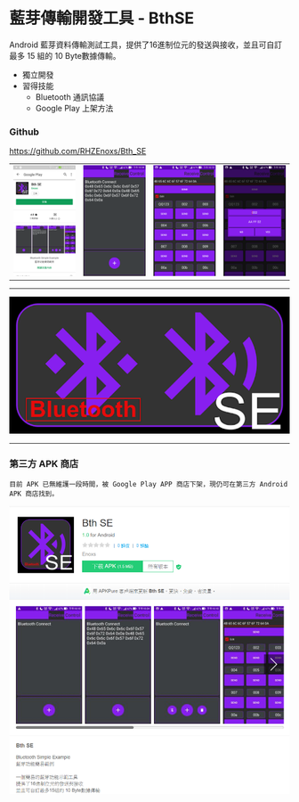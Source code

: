 藍芽傳輸開發工具 - BthSE
======
Android 藍芽資料傳輸測試工具，提供了16進制位元的發送與接收，並且可自訂最多 15 組的 10 Byte數據傳輸。

+ 獨立開發
+ 習得技能
    + Bluetooth 通訊協議
    + Google Play 上架方法

### Github
<https://github.com/RHZEnoxs/Bth_SE>


<table>
    <tr>
        <td width="20%"><img src = 'assets/readme/google_play.png'></td>
        <td width="20%"><img src = 'assets/readme/page1.png'></td>
        <td width="20%"><img src = 'assets/readme/page2.png'></td>
        <td width="20%"><img src = 'assets/readme/page3.png'></td>
    </tr>
</table>

---

![cover](assets/readme/cover_url.png)

---

### 第三方 APK 商店

    目前 APK 已無維護一段時間，被 Google Play APP 商店下架，現仍可在第三方 Android APK 商店找到。

![cover](assets/readme/apk_url.png)
